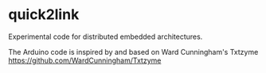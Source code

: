 quick2link
==========

Experimental code for distributed embedded architectures.

The Arduino code is inspired by and based on Ward Cunningham's Txtzyme https://github.com/WardCunningham/Txtzyme
